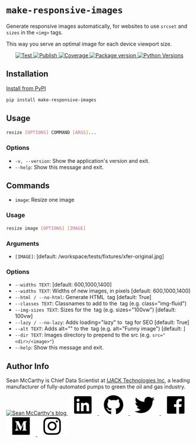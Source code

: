 # `make-responsive-images`

Generate responsive images automatically, for websites to use `srcset` and `sizes` in the `<img>` tags.

This way you serve an optimal image for each device viewport size.

<p align="center">
<a href="https://github.com/mccarthysean/make-responsive-images/actions?query=workflow%3ATest" target="_blank">
    <img src="https://github.com/mccarthysean/make-responsive-images/workflows/Test/badge.svg" alt="Test">
</a>
<a href="https://github.com/mccarthysean/make-responsive-images/actions?query=workflow%3Apypi" target="_blank">
    <img src="https://github.com/mccarthysean/make-responsive-images/workflows/Upload%20Package%20to%20PyPI/badge.svg" alt="Publish">
</a>
<a href="https://codecov.io/gh/mccarthysean/make-responsive-images" target="_blank">
    <img src="https://img.shields.io/codecov/c/github/mccarthysean/make-responsive-images?color=%2334D058" alt="Coverage">
</a>
<a href="https://pypi.org/project/make-responsive-images" target="_blank">
    <img src="https://img.shields.io/pypi/v/make-responsive-images?color=%2334D058&label=pypi%20package" alt="Package version">
</a>
<a href="https://pypi.org/project/make-responsive-images/" target="_blank">
    <img src="https://img.shields.io/pypi/pyversions/make-responsive-images.svg" alt="Python Versions">
</a>
</p>

## Installation

[Install from PyPI](https://pypi.org/project/make-responsive-images/)

```bash
pip install make-responsive-images
```

## Usage

```bash
resize [OPTIONS] COMMAND [ARGS]...
```

### Options

* `-v, --version`: Show the application's version and exit.
* `--help`: Show this message and exit.

## Commands

* `image`: Resize one image

### Usage

```bash
resize image [OPTIONS] [IMAGE]
```

### Arguments

* `[IMAGE]`: [default: /workspace/tests/fixtures/xfer-original.jpg]

### Options

* `--widths TEXT`: [default: 600,1000,1400]
* `--widths TEXT`: Widths of new images, in pixels  [default: 600,1000,1400]
* `--html / --no-html`: Generate HTML <img> tag  [default: True]
* `--classes TEXT`: Classnames to add to the <img> tag (e.g. class="img-fluid")
* `--img-sizes TEXT`: Sizes for the <img> tag (e.g. sizes="100vw")  [default: 100vw]
* `--lazy / --no-lazy`: Adds loading="lazy" to <img> tag for SEO  [default: True]
* `--alt TEXT`: Adds alt="" to the <img> tag (e.g. alt="Funny image")  [default: ]
* `--dir TEXT`: Images directory to prepend to the src (e.g. `src="<dir>/<image>"`)
* `--help`: Show this message and exit.

## Author Info

Sean McCarthy is Chief Data Scientist at [IJACK Technologies Inc](https://myijack.com), a leading manufacturer of fully-automated pumps to green the oil and gas industry.

<a href="https://mccarthysean.dev">
    <img src="https://raw.githubusercontent.com/mccarthysean/make-responsive-images/main/docs/assets/mccarthysean.svg?sanitize=1" alt="Sean McCarthy's blog">
</a>
<a href="https://www.linkedin.com/in/seanmccarthy2/">
    <img src="https://raw.githubusercontent.com/mccarthysean/make-responsive-images/main/docs/assets/linkedin.svg?sanitize=1" alt="LinkedIn">
</a>
<a href="https://github.com/mccarthysean">
    <img src="https://raw.githubusercontent.com/mccarthysean/make-responsive-images/main/docs/assets/github.svg?sanitize=1" alt="GitHub">
</a>
<a href="https://twitter.com/mccarthysean">
    <img src="https://raw.githubusercontent.com/mccarthysean/make-responsive-images/main/docs/assets/twitter.svg?sanitize=1" alt="Twitter">
</a>
<a href="https://www.facebook.com/sean.mccarth">
    <img src="https://raw.githubusercontent.com/mccarthysean/make-responsive-images/main/docs/assets/facebook.svg?sanitize=1" alt="Facebook">
</a>
<a href="https://medium.com/@mccarthysean">
    <img src="https://raw.githubusercontent.com/mccarthysean/make-responsive-images/main/docs/assets/medium.svg?sanitize=1" alt="Medium">
</a>
<a href="https://www.instagram.com/mccarthysean/">
    <img src="https://raw.githubusercontent.com/mccarthysean/make-responsive-images/main/docs/assets/instagram.svg?sanitize=1" alt="Instagram">
</a>
